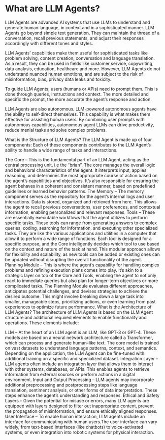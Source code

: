 # What are LLM Agents?

LLM Agents are advanced AI systems that use LLMs to understand and generate human language, in context and in a
sophisticated manner. LLM Agents go beyond simple text generation. They can maintain the thread of a conversation,
recall previous statements, and adjust their responses accordingly with different tones and styles.

LLM Agents’ capabilities make them useful for sophisticated tasks like problem solving, content creation, conversation
and language translation. As a result, they can be used in fields like customer service, copywriting, data analysis,
education, healthcare and more. However, LLM Agents do not understand nuanced human emotions, and are subject to the
risk of misinformation, bias, privacy data leaks and toxicity.

To guide LLM Agents, users (humans or APIs) need to prompt them. This is done through queries, instructions and context.
The more detailed and specific the prompt, the more accurate the agent’s response and action.

LLM Agents are also autonomous. LLM-powered autonomous agents have the ability to self-direct themselves. This
capability is what makes them effective for assisting human users. By combining user prompts with autonomous
capabilities, autonomous agent LLMs can drive productivity, reduce menial tasks and solve complex problems.

What is the Structure of LLM Agents?
The LLM Agent is made up of four components: Each of these components contributes to the LLM Agent’s ability to handle a
wide range of tasks and interactions.

The Core – This is the fundamental part of an LLM Agent, acting as the central processing unit, i.e the “brian”. The
core manages the overall logic and behavioral characteristics of the agent. It interprets input, applies reasoning, and
determines the most appropriate course of action based on the agent’s capabilities and objectives. It’s also responsible
for ensuring the agent behaves in a coherent and consistent manner, based on predefined guidelines or learned behavior
patterns.
The Memory – The memory component serves as the repository for the agent’s internal logs and user interactions. Data is
stored, organized and retrieved from here. This allows the agent to recall previous conversations, user preferences, and
contextual information, enabling personalized and relevant responses.
Tools – These are essentially executable workflows that the agent utilizes to perform specific tasks. These tools can
range from generating answers to complex queries, coding, searching for information, and executing other specialized
tasks. They are like the various applications and utilities in a computer that allow it to perform a wide range of
functions. Each tool is designed for a specific purpose, and the Core intelligently decides which tool to use based on
the context and nature of the task at hand. This modular approach allows for flexibility and scalability, as new tools
can be added or existing ones can be updated without disrupting the overall functionality of the agent.
Planning Module – This is where the agent’s capability for handling complex problems and refining execution plans comes
into play. It’s akin to a strategic layer on top of the Core and Tools, enabling the agent to not only react to
immediate queries but also plan for longer-term objectives or more complicated tasks. The Planning Module evaluates
different approaches, anticipates potential challenges, and devises strategies to achieve the desired outcome. This
might involve breaking down a large task into smaller, manageable steps, prioritizing actions, or even learning from
past experiences to optimize future performance.
What is the Architecture of LLM Agents?
The architecture of LLM Agents is based on the LLM Agent structure and additional required elements to enable
functionality and operations. These elements include:

LLM – At the heart of an LLM agent is an LLM, like GPT-3 or GPT-4. These models are based on a neural network
architecture called a Transformer, which can process and generate human-like text. The core model is trained on vast
datasets to understand language patterns, context, and semantics. Depending on the application, the LLM Agent can be
fine-tuned with additional training on a specific and specialized dataset.
Integration Layer – LLM agents often include an integration layer that allows them to interact with other systems,
databases, or APIs. This enables agents to retrieve information from external sources or perform actions in a digital
environment.
Input and Output Processing – LLM agents may incorporate additional preprocessing and postprocessing steps like language
translation, sentiment analysis, or other forms of data interpretation. These steps enhance the agent’s understanding
and responses.
Ethical and Safety Layers – Given the potential for misuse or errors, many LLM agents are equipped with layers designed
to filter out inappropriate content, prevent the propagation of misinformation, and ensure ethically aligned responses.
User Interface – To enable human interaction, LLM agents include an interface for communicating with human users.The
user interface can vary widely, from text-based interfaces (like chatbots) to voice-activated systems, or even
integration into robotic systems for physical interaction.
